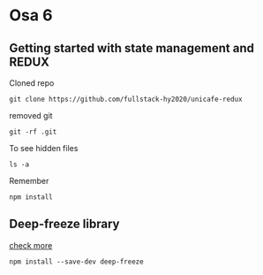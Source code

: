 # Osa 6

## Getting started with state management and REDUX

Cloned repo

```shell
git clone https://github.com/fullstack-hy2020/unicafe-redux
```

removed git

```shell
git -rf .git
```

To see hidden files

```shell
ls -a
```

Remember

```shell
npm install
```

## Deep-freeze library

[check more](https://github.com/substack/deep-freeze)

```shell
npm install --save-dev deep-freeze
```
